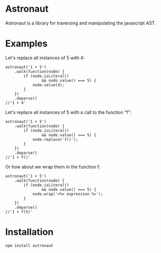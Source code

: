 # Astronaut 
Astronaut is a library for traversing and manipulating the javascript AST.

# Examples
Let's replace all instances of 5 with 4:
```
astronaut('1 + 5')
    .walk(function(node) { 
        if (node.isLiteral() 
                && node.value() === 5) { 
            node.value(4);
        }
    })
    .deparse()
//'1 + 4'
```
Let's replace all instances of 5 with a call to the function "f":
```
astronaut('1 + 5')
    .walk(function(node) { 
        if (node.isLiteral() 
                && node.value() === 5) { 
            node.replace('f()');
        }
    })
    .deparse()
//'1 + f()'
```
Or how about we wrap them in the function f:
```
astronaut('1 + 5')
    .walk(function(node) { 
        if (node.isLiteral() 
                && node.value() === 5) { 
            node.wrap('<%= expression %>');
        }
    })
    .deparse()
//'1 + f(5)'
```
# Installation 
```
npm install astronaut
```
